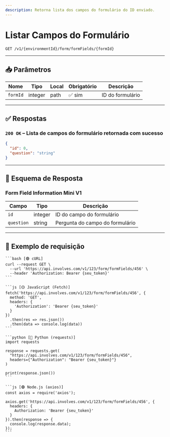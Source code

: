 ```yaml
---
description: Retorna lista dos campos do formulário do ID enviado.
---
```


# Listar Campos do Formulário

`GET /v1/{environmentId}/form/formFields/{formId}`

***

## 📥 Parâmetros

| Nome     | Tipo    | Local | Obrigatório | Descrição        |
| -------- | ------- | ----- | ----------- | ---------------- |
| `formId` | integer | path  | ✅ sim       | ID do formulário |

***

## ✅ Respostas

### `200 OK` – Lista de campos do formulário retornada com sucesso

```json
{
  "id": 0,
  "question": "string"
}
```

***

## 🧬 Esquema de Resposta

### Form Field Information Mini V1

| Campo      | Tipo    | Descrição                       |
| ---------- | ------- | ------------------------------- |
| `id`       | integer | ID do campo do formulário       |
| `question` | string  | Pergunta do campo do formulário |

***

## 📘 Exemplo de requisição

````tabs
```bash [🟢 cURL]
curl --request GET \
  --url 'https://api.involves.com/v1/123/form/formFields/456' \
  --header 'Authorization: Bearer {seu_token}'
```

```js [🟡 JavaScript (Fetch)]
fetch('https://api.involves.com/v1/123/form/formFields/456', {
  method: 'GET',
  headers: {
    'Authorization': 'Bearer {seu_token}'
  }
})
  .then(res => res.json())
  .then(data => console.log(data))
```

```python [🔵 Python (requests)]
import requests

response = requests.get(
  "https://api.involves.com/v1/123/form/formFields/456",
  headers={"Authorization": "Bearer {seu_token}"}
)

print(response.json())
```

```js [🟣 Node.js (axios)]
const axios = require('axios');

axios.get('https://api.involves.com/v1/123/form/formFields/456', {
  headers: {
    Authorization: 'Bearer {seu_token}'
  }
}).then(response => {
  console.log(response.data);
});
```
````
